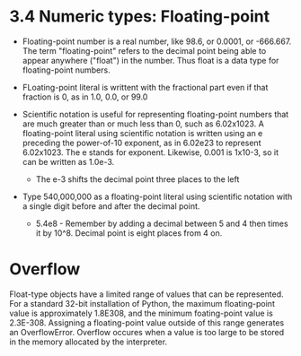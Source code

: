 # 3.4 Numeric types: Floating-point
* Floating-point number is a real number, like 98.6, or 0.0001, or -666.667. The term "floating-point" refers to the decimal point being able to appear anywhere ("float") in the number. Thus float is a data type for floating-point numbers.

* FLoating-point literal is writtent with the fractional part even if that fraction is 0, as in 1.0, 0.0, or 99.0

* Scientific notation is useful for representing floating-point numbers that are much greater than or much less than 0, such as 6.02x1023. A floating-point literal using scientific notation is written using an e preceding the power-of-10 exponent, as in 6.02e23 to represent 6.02x1023. The e stands for exponent. Likewise, 0.001 is 1x10-3, so it can be written as 1.0e-3. 
	* The e-3 shifts the decimal point three places to the left
* Type 540,000,000 as a floating-point literal using scientific notation with a single digit before and after the decimal point.
	* 5.4e8 - Remember by adding a decimal between 5 and 4 then times it by 10^8. Decimal point is eight places from 4 on.

# Overflow
Float-type objects have a limited range of values that can be represented. For a standard 32-bit installation of Python, the maximum floating-point value is approximately 1.8E308, and the minimum foating-point value is 2.3E-308. Assigning a floating-point value outside of this range generates an OverflowError. Overflow occures when a value is too large to be stored in the memory allocated by the interpreter.